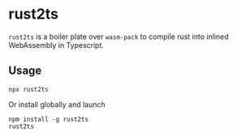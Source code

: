 # rust2ts

`rust2ts` is a boiler plate over `wasm-pack` to compile rust into inlined WebAssembly in Typescript.

## Usage

```
npx rust2ts
```

Or install globally and launch

```
npm install -g rust2ts
rust2ts
```

